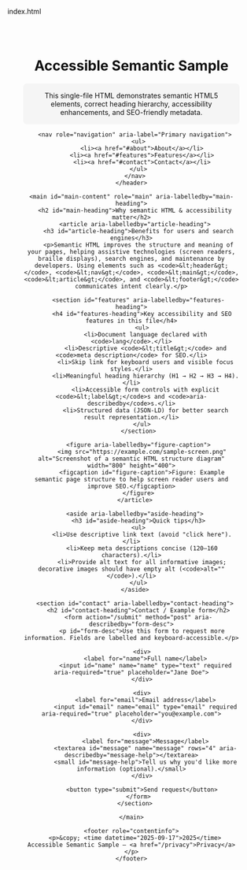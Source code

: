 index.html
<!doctype html>
<html lang="en">
<head>
  <meta charset="utf-8">
  <meta http-equiv="X-UA-Compatible" content="IE=edge">
  <meta name="viewport" content="width=device-width, initial-scale=1">

  <!-- SEO meta -->
  <title>Accessible Semantic Sample — HTML5, Accessibility & SEO Best Practices</title>
  <meta name="description" content="A concise accessible and semantic HTML5 example demonstrating best practices for structure, headings, accessibility attributes, and SEO-friendly metadata.">
  <link rel="canonical" href="https://example.com/index.html">
  <meta name="robots" content="index, follow">

  <!-- Open Graph / Social -->
  <meta property="og:title" content="Accessible Semantic Sample — HTML5 Best Practices">
  <meta property="og:description" content="Semantic HTML5 template with accessibility enhancements and SEO-friendly metadata.">
  <meta property="og:type" content="website">
  <meta property="og:url" content="https://example.com/index.html">
  <meta property="og:image" content="https://example.com/preview-image.png">

  <!-- Structured data (Schema.org) for improved SEO -->
  <script type="application/ld+json">
  {
    "@context": "https://schema.org",
    "@type": "WebSite",
    "name": "Accessible Semantic Sample",
    "url": "https://example.com/",
    "description": "Sample HTML5 page demonstrating semantic structure, accessibility, and SEO best practices."
  }
  </script>

  <!-- Simple styles for demonstration (kept inline for single-file delivery) -->
  <style>
    :root{font-family:system-ui,-apple-system,Segoe UI,Roboto,Helvetica,Arial;line-height:1.5;color:#111}
    a:focus, button:focus, input:focus {outline:3px solid Highlight; outline-offset:2px}
    header, main, footer, nav, article, aside {padding:1rem}
    .container{max-width:900px;margin:0 auto;padding:1rem}
    nav ul{list-style:none;padding:0;margin:0;display:flex;gap:0.5rem}
    nav a{display:inline-block;padding:0.25rem 0.5rem;text-decoration:none}
    .hero{background:#f5f5f5;padding:1rem;border-radius:8px}
    .sr-only{position:absolute;width:1px;height:1px;padding:0;margin:-1px;overflow:hidden;clip:rect(0 0 0 0);white-space:nowrap;border:0}
  </style>
</head>
<body>
  <!-- Skip link for keyboard users -->
  <a class="sr-only" href="#main-content">Skip to main content</a>

  <div class="container">
    <header role="banner" aria-label="Main header">
      <h1>Accessible Semantic Sample</h1>
      <p class="hero" id="intro">This single-file HTML demonstrates semantic HTML5 elements, correct heading hierarchy, accessibility enhancements, and SEO-friendly metadata.</p>

      <nav role="navigation" aria-label="Primary navigation">
        <ul>
          <li><a href="#about">About</a></li>
          <li><a href="#features">Features</a></li>
          <li><a href="#contact">Contact</a></li>
        </ul>
      </nav>
    </header>

    <main id="main-content" role="main" aria-labelledby="main-heading">
      <h2 id="main-heading">Why semantic HTML & accessibility matter</h2>
      <article aria-labelledby="article-heading">
        <h3 id="article-heading">Benefits for users and search engines</h3>
        <p>Semantic HTML improves the structure and meaning of your pages, helping assistive technologies (screen readers, braille displays), search engines, and maintenance by developers. Using elements such as <code>&lt;header&gt;</code>, <code>&lt;nav&gt;</code>, <code>&lt;main&gt;</code>, <code>&lt;article&gt;</code>, and <code>&lt;footer&gt;</code> communicates intent clearly.</p>

        <section id="features" aria-labelledby="features-heading">
          <h4 id="features-heading">Key accessibility and SEO features in this file</h4>
          <ul>
            <li>Document language declared with <code>lang</code>.</li>
            <li>Descriptive <code>&lt;title&gt;</code> and <code>meta description</code> for SEO.</li>
            <li>Skip link for keyboard users and visible focus styles.</li>
            <li>Meaningful heading hierarchy (H1 → H2 → H3 → H4).</li>
            <li>Accessible form controls with explicit <code>&lt;label&gt;</code>s and <code>aria-describedby</code>s.</li>
            <li>Structured data (JSON-LD) for better search result representation.</li>
          </ul>
        </section>

        <figure aria-labelledby="figure-caption">
          <img src="https://example.com/sample-screen.png" alt="Screenshot of a semantic HTML structure diagram" width="800" height="400">
          <figcaption id="figure-caption">Figure: Example semantic page structure to help screen reader users and improve SEO.</figcaption>
        </figure>
      </article>

      <aside aria-labelledby="aside-heading">
        <h3 id="aside-heading">Quick tips</h3>
        <ul>
          <li>Use descriptive link text (avoid "click here").</li>
          <li>Keep meta descriptions concise (120–160 characters).</li>
          <li>Provide alt text for all informative images; decorative images should have empty alt (<code>alt=""</code>).</li>
        </ul>
      </aside>

      <section id="contact" aria-labelledby="contact-heading">
        <h2 id="contact-heading">Contact / Example form</h2>
        <form action="/submit" method="post" aria-describedby="form-desc">
          <p id="form-desc">Use this form to request more information. Fields are labelled and keyboard-accessible.</p>

          <div>
            <label for="name">Full name</label>
            <input id="name" name="name" type="text" required aria-required="true" placeholder="Jane Doe">
          </div>

          <div>
            <label for="email">Email address</label>
            <input id="email" name="email" type="email" required aria-required="true" placeholder="you@example.com">
          </div>

          <div>
            <label for="message">Message</label>
            <textarea id="message" name="message" rows="4" aria-describedby="message-help"></textarea>
            <small id="message-help">Tell us why you'd like more information (optional).</small>
          </div>

          <button type="submit">Send request</button>
        </form>
      </section>

    </main>

    <footer role="contentinfo">
      <p>&copy; <time datetime="2025-09-17">2025</time> Accessible Semantic Sample — <a href="/privacy">Privacy</a></p>
    </footer>
  </div>
</body>
</html>
